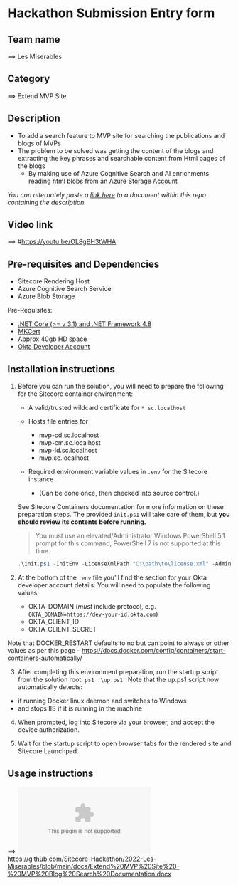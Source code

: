 # Hackathon Submission Entry form



## Team name
⟹ Les Miserables

## Category
⟹ Extend MVP Site

## Description
  - To add a search feature to MVP site for searching the publications and blogs of MVPs
  - The problem to be solved was getting the content of the blogs and extracting the key phrases and searchable content from Html pages of the blogs
    - By making use of Azure Cognitive Search and AI enrichments reading html blobs from an Azure Storage Account

_You can alternately paste a [link here](#docs) to a document within this repo containing the description._

## Video link

⟹ #https://youtu.be/OL8gBH3tWHA



## Pre-requisites and Dependencies

- Sitecore Rendering Host
- Azure Cognitive Search Service
- Azure Blob Storage

Pre-Requisites:

- [.NET Core (>= v 3.1) and .NET Framework 4.8](https://dotnet.microsoft.com/download)
- [MKCert](https://github.com/FiloSottile/mkcert)
- Approx 40gb HD space
- [Okta Developer Account](https://developer.okta.com/signup/)


## Installation instructions

1. Before you can run the solution, you will need to prepare the following
   for the Sitecore container environment:
   * A valid/trusted wildcard certificate for `*.sc.localhost`
   * Hosts file entries for
     * mvp-cd.sc.localhost
     * mvp-cm.sc.localhost
     * mvp-id.sc.localhost
     * mvp.sc.localhost
    
   * Required environment variable values in `.env` for the Sitecore instance
     * (Can be done once, then checked into source control.)

   See Sitecore Containers documentation for more information on these
   preparation steps. The provided `init.ps1` will take care of them,
   but **you should review its contents before running.**

   > You must use an elevated/Administrator Windows PowerShell 5.1 prompt for
   > this command, PowerShell 7 is not supported at this time.

    ```ps1
    .\init.ps1 -InitEnv -LicenseXmlPath "C:\path\to\license.xml" -AdminPassword "DesiredAdminPassword"
    ```

2. At the bottom of the `.env` file you'll find the section for your Okta developer account details. You will need to populate the following values:
   - OKTA_DOMAIN (*must* include protocol, e.g. `OKTA_DOMAIN=https://dev-your-id.okta.com`)
   - OKTA_CLIENT_ID
   - OKTA_CLIENT_SECRET

Note that DOCKER_RESTART defaults to no but can point to always or other values as per this page - https://docs.docker.com/config/containers/start-containers-automatically/

3.   After completing this environment preparation, run the startup script
   from the solution root:
    ```ps1
    .\up.ps1
    ```
Note that the up.ps1 script now automatically detects:
- if running Docker linux daemon and switches to Windows
- and stops IIS if it is running in the machine

4. When prompted, log into Sitecore via your browser, and
   accept the device authorization.

5. Wait for the startup script to open browser tabs for the rendered site
   and Sitecore Launchpad.


## Usage instructions
⟹ ![Documentation](docs/Extend%20MVP%20Site%20-%20MVP%20Blog%20Search%20Documentation.docx)
https://github.com/Sitecore-Hackathon/2022-Les-Miserables/blob/main/docs/Extend%20MVP%20Site%20-%20MVP%20Blog%20Search%20Documentation.docx






